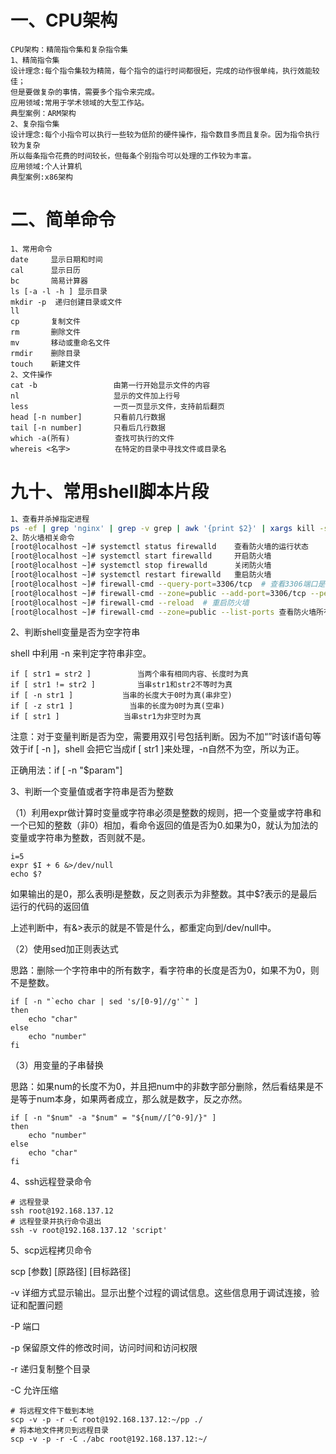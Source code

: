 # 一、CPU架构

```shell
CPU架构：精简指令集和复杂指令集
1、精简指令集
设计理念:每个指令集较为精简，每个指令的运行时间都很短，完成的动作很单纯，执行效能较佳；
但是要做复杂的事情，需要多个指令来完成。
应用领域:常用于学术领域的大型工作站。
典型案例：ARM架构
2、复杂指令集
设计理念:每个小指令可以执行一些较为低阶的硬件操作，指令数目多而且复杂。因为指令执行较为复杂
所以每条指令花费的时间较长，但每条个别指令可以处理的工作较为丰富。
应用领域:个人计算机
典型案例:x86架构
```

# 二、简单命令

```shell
1、常用命令
date     显示日期和时间
cal      显示日历
bc       简易计算器
ls [-a -l -h ] 显示目录
mkdir -p  递归创建目录或文件  
ll 
cp       复制文件
rm       删除文件
mv       移动或重命名文件
rmdir    删除目录
touch    新建文件
2、文件操作
cat -b                 由第一行开始显示文件的内容
nl                     显示的文件加上行号
less                   一页一页显示文件，支持前后翻页
head [-n number]       只看前几行数据
tail [-n number]       只看后几行数据
which -a(所有)          查找可执行的文件
whereis <名字>          在特定的目录中寻找文件或目录名
```

# 九十、常用shell脚本片段

```sh
1、查看并杀掉指定进程
ps -ef | grep 'nginx' | grep -v grep | awk '{print $2}' | xargs kill -s 9
2、防火墙相关命令
[root@localhost ~]# systemctl status firewalld    查看防火墙的运行状态
[root@localhost ~]# systemctl start firewalld     开启防火墙
[root@localhost ~]# systemctl stop firewalld      关闭防火墙
[root@localhost ~]# systemctl restart firewalld   重启防火墙
[root@localhost ~]# firewall-cmd --query-port=3306/tcp  # 查看3306端口是否开启
[root@localhost ~]# firewall-cmd --zone=public --add-port=3306/tcp --permanent  # 开启3306端口
[root@localhost ~]# firewall-cmd --reload  # 重启防火墙
[root@localhost ~]# firewall-cmd --zone=public --list-ports 查看防火墙所有开放的端口
```

2、判断shell变量是否为空字符串

shell 中利用 -n 来判定字符串非空。

```shell
if [ str1 = str2 ]　　　　　  当两个串有相同内容、长度时为真 
if [ str1 != str2 ]　　　　　 当串str1和str2不等时为真 
if [ -n str1 ]　　　　　　 当串的长度大于0时为真(串非空) 
if [ -z str1 ]　　　　　　　 当串的长度为0时为真(空串) 
if [ str1 ]　　　　　　　　 当串str1为非空时为真
```

注意：对于变量判断是否为空，需要用双引号包括判断。因为不加“”时该if语句等效于if [ -n ]，shell 会把它当成if [ str1 ]来处理，-n自然不为空，所以为正。

正确用法：if [ -n "$param"]

3、判断一个变量值或者字符串是否为整数

（1）利用expr做计算时变量或字符串必须是整数的规则，把一个变量或字符串和一个已知的整数（非0）相加，看命令返回的值是否为0.如果为0，就认为加法的变量或字符串为整数，否则就不是。

```shell
i=5
expr $I + 6 &>/dev/null
echo $?
```

如果输出的是0，那么表明i是整数，反之则表示为非整数。其中$?表示的是最后运行的代码的返回值

上述判断中，有&>表示的就是不管是什么，都重定向到/dev/null中。

（2）使用sed加正则表达式

思路：删除一个字符串中的所有数字，看字符串的长度是否为0，如果不为0，则不是整数。

```shell
if [ -n "`echo char | sed 's/[0-9]//g'`" ]  
then
	echo "char"
else
	echo "number"
fi
```

（3）用变量的子串替换

思路：如果num的长度不为0，并且把num中的非数字部分删除，然后看结果是不是等于num本身，如果两者成立，那么就是数字，反之亦然。

```shell
if [ -n "$num" -a "$num" = "${num//[^0-9]/}" ]
then
	echo "number"
else
	echo "char"
fi
```

4、ssh远程登录命令

```shell
# 远程登录
ssh root@192.168.137.12
# 远程登录并执行命令退出
ssh -v root@192.168.137.12 'script'
```

5、scp远程拷贝命令

scp [参数] [原路径] [目标路径]

-v 详细方式显示输出。显示出整个过程的调试信息。这些信息用于调试连接，验证和配置问题

-P 端口

-p 保留原文件的修改时间，访问时间和访问权限

-r 递归复制整个目录

-C 允许压缩

```shell
# 将远程文件下载到本地
scp -v -p -r -C root@192.168.137.12:~/pp ./  
# 将本地文件拷贝到远程目录
scp -v -p -r -C ./abc root@192.168.137.12:~/
```
